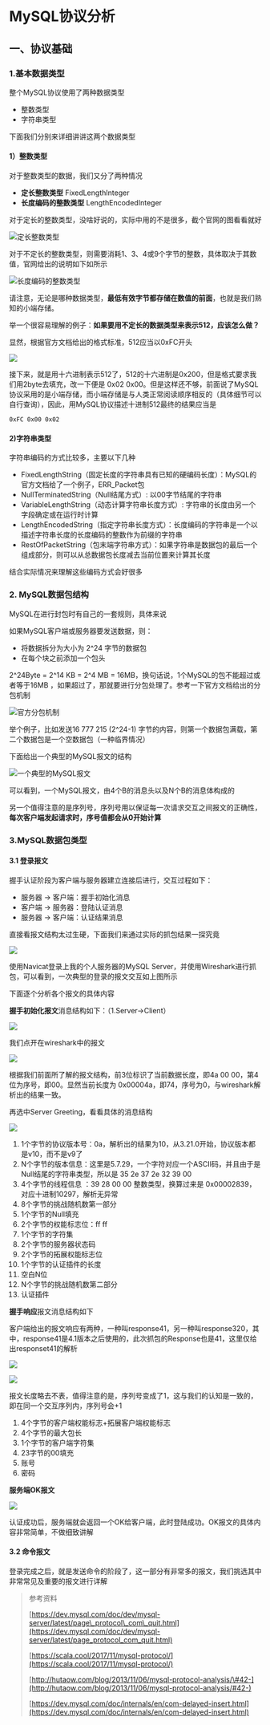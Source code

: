 # MySQL协议分析

## 一、协议基础

### 1.基本数据类型

整个MySQL协议使用了两种数据类型

* 整数类型
* 字符串类型

下面我们分别来详细讲讲这两个数据类型

#### 1）整数类型

对于整数类型的数据，我们又分了两种情况

* **定长整数类型** FixedLengthInteger
* **长度编码的整数类型** LengthEncodedInteger

对于定长的整数类型，没啥好说的，实际中用的不是很多，截个官网的图看看就好

![&#x5B9A;&#x957F;&#x6574;&#x6570;&#x7C7B;&#x578B;](../.gitbook/assets/image%20%287%29.png)

对于不定长的整数类型，则需要消耗1、3、4或9个字节的整数，具体取决于其数值，官网给出的说明如下如所示

![&#x957F;&#x5EA6;&#x7F16;&#x7801;&#x7684;&#x6574;&#x6570;&#x7C7B;&#x578B;](../.gitbook/assets/image%20%286%29.png)

请注意，无论是哪种数据类型，**最低有效字节都存储在数值的前面**，也就是我们熟知的小端存储。

举一个很容易理解的例子：**如果要用不定长的数据类型来表示512，应该怎么做？**

显然，根据官方文档给出的格式标准，512应当以0xFC开头

![](../.gitbook/assets/image%20%282%29.png)

接下来，就是用十六进制表示512了，512的十六进制是0x200，但是格式要求我们用2byte去填充，改一下便是 0x02 0x00。但是这样还不够，前面说了MySQL协议采用的是小端存储，而小端存储是与人类正常阅读顺序相反的（具体细节可以自行查询），因此，用MySQL协议描述十进制512最终的结果应当是

```text
0xFC 0x00 0x02
```

#### 2\)字符串类型

字符串编码的方式比较多，主要以下几种

* FixedLengthString（固定长度的字符串具有已知的硬编码长度）：MySQL的官方文档给了一个例子，ERR\_Packet包
* NullTerminatedString（Null结尾方式）:  以00字节结尾的字符串
* VariableLengthString（动态计算字符串长度方式）: 字符串的长度由另一个字段确定或在运行时计算
* LengthEncodedString（指定字符串长度方式）：长度编码的字符串是一个以描述字符串长度的长度编码的整数作为前缀的字符串
* RestOfPacketString（包末端字符串方式）：如果字符串是数据包的最后一个组成部分，则可以从总数据包长度减去当前位置来计算其长度

结合实际情况来理解这些编码方式会好很多

### 2. MySQL数据包结构

MySQL在进行封包时有自己的一套规则，具体来说

如果MySQL客户端或服务器要发送数据，则：

* 将数据拆分为大小为 2^24 字节的数据包
* 在每个块之前添加一个包头

2^24Byte = 2^14 KB = 2^4 MB = 16MB，换句话说，1个MySQL的包不能超过或者等于16MB ，如果超过了，那就要进行分包处理了。参考一下官方文档给出的分包机制

![&#x5B98;&#x65B9;&#x5206;&#x5305;&#x673A;&#x5236;](../.gitbook/assets/image%20%285%29.png)

举个例子，比如发送16 777 215 \(2^24-1\) 字节的内容，则第一个数据包满载，第二个数据包是一个空数据包（一种临界情况）

下面给出一个典型的MySQL报文的结构

![&#x4E00;&#x4E2A;&#x5178;&#x578B;&#x7684;MySQL&#x62A5;&#x6587;](../.gitbook/assets/image%20%283%29.png)

可以看到，一个MySQL报文，由4个B的消息头以及N个B的消息体构成的

另一个值得注意的是序列号，序列号用以保证每一次请求交互之间报文的正确性，**每次客户端发起请求时，序号值都会从0开始计算**

### **3.MySQL数据包类型**

#### 3.1 登录报文

握手认证阶段为客户端与服务器建立连接后进行，交互过程如下：

* 服务器 -&gt; 客户端：握手初始化消息
* 客户端 -&gt; 服务器：登陆认证消息
* 服务器 -&gt; 客户端：认证结果消息

直接看报文结构太过生硬，下面我们来通过实际的抓包结果一探究竟

![](../.gitbook/assets/image%20%2818%29.png)

使用Navicat登录上我的个人服务器的MySQL Server，并使用Wireshark进行抓包，可以看到，一次典型的登录的报文交互如上图所示

下面逐个分析各个报文的具体内容

**握手初始化报文**消息结构如下：（1.Server-&gt;Client）

![](../.gitbook/assets/image%20%2811%29.png)

我们点开在wireshark中的报文

![](../.gitbook/assets/image%20%2814%29.png)

根据我们前面所了解的报文结构，前3位标识了当前数据长度，即4a 00 00，第4位为序号，即00。显然当前长度为 0x00004a，即74，序号为0，与wireshark解析出的结果一致。

再选中Server Greeting，看看具体的消息结构

![](../.gitbook/assets/image%20%2815%29.png)

1. 1个字节的协议版本号：0a，解析出的结果为10，从3.21.0开始，协议版本都是v10，而不是v9了
2. N个字节的版本信息：这里是5.7.29，一个字符对应一个ASCII码，并且由于是Null结尾的字符串类型，所以是 35 2e 37 2e 32 39 00
3. 4个字节的线程信息 ：39 28 00 00 整数类型，换算过来是 0x00002839，对应十进制10297，解析无异常
4. 8个字节的挑战随机数第一部分
5. 1个字节的Null填充
6. 2个字节的权能标志位：ff ff
7. 1个字节的字符集
8. 2个字节的服务器状态码
9. 2个字节的拓展权能标志位
10. 1个字节的认证插件的长度
11. 空白N位
12. N个字节的挑战随机数第二部分
13. 认证插件

**握手响应**报文消息结构如下

客户端给出的报文响应有两种，一种叫response41，另一种叫response320，其中，response41是4.1版本之后使用的，此次抓包的Response也是41，这里仅给出responset41的解析

![](../.gitbook/assets/image%20%2817%29.png)

![](../.gitbook/assets/image%20%2812%29.png)

报文长度略去不表，值得注意的是，序列号变成了1，这与我们的认知是一致的，即在同一个交互序列内，序列号会+1

1. 4个字节的客户端权能标志+拓展客户端权能标志
2. 4个字节的最大包长
3. 1个字节的客户端字符集
4. 23字节的00填充
5. 账号
6. 密码

**服务端OK报文**

![](../.gitbook/assets/image%20%2810%29.png)

认证成功后，服务端就会返回一个OK给客户端，此时登陆成功。OK报文的具体内容非常简单，不做细致讲解

#### 3.2 命令报文

登录完成之后，就是发送命令的阶段了，这一部分有非常多的报文，我们挑选其中非常常见及重要的报文进行详解



> 参考资料
>
> [https://dev.mysql.com/doc/dev/mysql-server/latest/page\_protocol\_com\_quit.html](https://dev.mysql.com/doc/dev/mysql-server/latest/page_protocol_com_quit.html)
>
> [https://scala.cool/2017/11/mysql-protocol/](https://scala.cool/2017/11/mysql-protocol/)
>
> [http://hutaow.com/blog/2013/11/06/mysql-protocol-analysis/\#42-](http://hutaow.com/blog/2013/11/06/mysql-protocol-analysis/#42-)
>
> [https://dev.mysql.com/doc/internals/en/com-delayed-insert.html](https://dev.mysql.com/doc/internals/en/com-delayed-insert.html)

